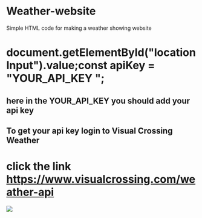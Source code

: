 # Weather-website
Simple HTML code for making a weather showing website 
# document.getElementById("locationInput").value;const apiKey = "YOUR_API_KEY ";
## here in the YOUR_API_KEY you should add your api key 
## To get your api key login to Visual Crossing Weather
# click the link https://www.visualcrossing.com/weather-api
<img src="https://github.com/Sidharthzidzid/Weather-website/assets/122723720/b2a354e3-5ee1-4fe6-bb6b-b63f227ae501">
